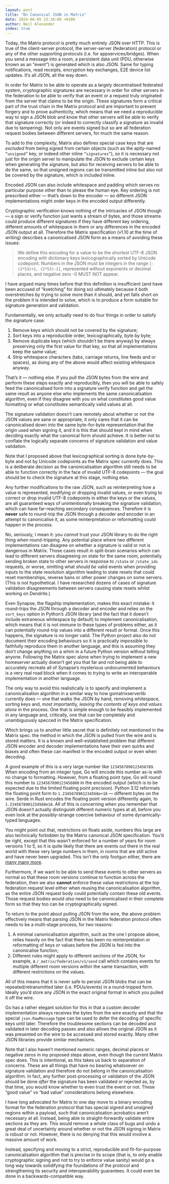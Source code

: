 ```yaml
---
layout: post
title: "On Canonical JSON in Matrix"
date: 2024-06-05 23:10:00 +0100
author: Neil Alexander
index: true
---
```


Today, the Matrix protocol is pretty much entirely JSON over HTTP. This is true of the client-server protocol, the server-server (federation) protocol or any of the other supporting protocols (i.e. for appservices/bridges). When you send a message into a room, a persistent data unit (PDU, otherwise known as an “event”) is generated which is also JSON. Same for typing notifications, read receipts, encryption key exchanges, E2E device list updates. It’s all JSON, all the way down.

In order for Matrix to be able to operate as a largely decentralised federated system, cryptographic signatures are necessary in order for other servers in the federation to be able to verify that an event or a request truly originated from the server that claims to be the origin. These signatures form a critical part of the trust chain in the Matrix protocol and are important to prevent forgery and to prove authenticity, which means that we need a reproducible way to sign a JSON blob and know that other servers will be able to verify that signature correctly (or indeed to correctly classify a signature as invalid due to tampering). Not only are events signed but so are all federation request bodies between different servers, for much the same reason. 

To add to the complexity, Matrix also defines special case keys that are *excluded* from being signed from certain objects (such as the aptly-named `”unsigned”` key, or indeed other inline `”signatures”`), so it is necessary not just for the origin server to manipulate the JSON to exclude certain keys when generating the signature, but also for receiving servers to be able to do the same, so that unsigned regions can be transmitted inline but also not be covered by the signature, which is included inline.

Encoded JSON can also include whitespace and padding which serves no particular purpose other than to please the human eye. Key ordering is not prescribed either — that’s down to the encoder — so different JSON implementations might order keys in the encoded output differently. 

Cryptographic verification knows nothing of the intricacies of JSON though — a sign or verify function just wants a stream of bytes, and those streams could produce different signatures if they have different key ordering, different amounts of whitespace in them or any differences in the encoded JSON output at all. Therefore the Matrix specification (v1.10 at the time of writing) describes a canonicalised JSON form as a means of avoiding these issues:

> We define this encoding for a value to be the shortest UTF-8 JSON encoding with dictionary keys lexicographically sorted by Unicode codepoint. Numbers in the JSON must be integers in the range `[-(2*53)+1, (2*53)-1]`, represented without exponents or decimal places, and negative zero -0 MUST NOT appear.

I have argued many times before that this definition is insufficient (and have been accused of “kvetching” for doing so) ultimately because it both overstretches by trying to solve more than it should, and yet falls short on the problem it is intended to solve, which is to produce a form suitable for signature generation and validation. 

Fundamentally, we only actually need to do four things in order to satisfy the signature case:

1. Remove keys which should not be covered by the signature;
2. Sort keys into a reproducible order, lexicographically, byte by byte;
3. Remove duplicate keys (which shouldn’t be there anyway) by always preserving only the first value for that key, so that all implementations keep the same value;
4. Strip whitespace characters (tabs, carriage returns, line feeds and or spaces), as doing any of the above would affect existing whitespace anyway.

That’s it — nothing else. If you pull the JSON bytes from the wire and perform these steps exactly and reproducibly, then you will be able to safely feed the canonicalised form into a signature verify function and get the same result as anyone else who implements the same canonicalisation algorithm, even if they disagree with you on what constitutes good value formatting or what constitutes semantically valid values at all. 

The signature validation doesn’t care remotely about whether or not the JSON values are sane or appropriate, it only cares that it can be canonicalised down into the same byte-for-byte representation that the origin used when signing it, and it is this that should kept in mind when deciding exactly what the canonical form should achieve. It is better not to conflate the logically separate concerns of signature validation and value validation.

Note that I proposed above that lexicographical sorting is done byte-by-byte and not by Unicode codepoints as the Matrix spec currently does. This is a deliberate decision as the canonicalisation algorithm still needs to be able to function correctly in the face of invalid UTF-8 codepoints — the goal should be to check the signature at this stage, nothing else. 

Any further modifications to the raw JSON, such as reinterpreting how a value is represented, modifying or dropping invalid values, or even trying to correct or drop invalid UTF-8 codepoints in either the keys or the values, are all guaranteed ways of unintentionally breaking the signature validation, which can have far-reaching secondary consequences. Therefore it is **never** safe to round-trip the JSON through a decoder and encoder in an attempt to canonicalise it, as some reinterpretation or reformatting could happen in the process. 

No, seriously, I mean it: you *cannot* trust your JSON library to do the right thing when round-tripping. Any potential place where two different implementations can disagree on whether a signature is valid or not is dangerous in Matrix. Those cases result in split-brain scenarios which can lead to different servers disagreeing on state for the same room, potentially sending broken state to other servers in response to `/state` or `/state_ids` requests, or worse, omitting what *should be* valid events when providing inputs to the state resolution algorithm leading to state resets that could reset memberships, reverse bans or other power changes on some servers. (This is not hypothetical. I have researched dozens of cases of signature validation disagreements between servers causing state resets whilst working on Dendrite.)

Even Synapse, the flagship implementation, makes this exact mistake: it round-trips the JSON through a decoder and encoder and relies on the `sort_keys` option in Python’s JSON library (and the fact that it doesn’t include extraneous whitespace by default) to implement canonicalisation, which means that it is not immune to these types of problems either, as it can potentially round-trip values into a different result or format. Once this happens, the signature is no longer valid. The Python project also do not document their encoding behaviours so it is practically impossible to faithfully reproduce them in another language, and this is assuming they don’t change anything on a whim in a future Python version without telling anyone. Following the Matrix spec alone when trying to implement a new homeserver actually doesn’t get you that far and not being able to accurately recreate all of Synapse’s mysterious undocumented behaviours is a very real road block when it comes to trying to write an interoperable implementation in another language. 

The only way to avoid this realistically is to specify and implement a canonicalisation algorithm in a similar way to how gomatrixserverlib currently does — one that walks the JSON by hand, removing whitespace, sorting keys and, most importantly, *leaving the contents of keys and values alone* in the process. One that is simple enough to be feasibly implemented in any language and, critically, one that can be completely and unambiguously specced in the Matrix specification.

Which brings us to another little secret that is definitely not mentioned in the Matrix spec: the method in which the JSON is pulled from the wire and is stored matters. It is a known and well-established problem that different JSON encoder and decoder implementations have their own quirks and biases and often these can manifest in the encoded output or even when decoding. 

A good example of this is a very large number like `1234567890123456789`. When encoding from an integer type, Go will encode this number as-is with no change to formatting. However, from a floating point type, Go will round this number to `1234567890123456800` in the encoded output (which is to be expected due to the limited floating point precision). Python 3.12 reformats the floating point form to `1.2345678901234568e+18` — different bytes on the wire. Serde in Rust encodes the floating point version differently again, to `1.2345678901234568e18`. All of this is concerning when you remember that JSON doesn’t actually distinguish different numeric types at all, before you even look at the possibly-strange coercive behaviour of some dynamically-typed languages.

You might point out that, restrictions on floats aside, numbers this large are also technically forbidden by the Matrix canonical JSON specification. You’d be right, except that this wasn’t enforced for a number of years for room versions 1 to 5, so it is quite likely that there are events out there in the real world with these very large numbers in them, in rooms that are still active and have never been upgraded. This isn’t the only footgun either, there are [many many more]( http://seriot.ch/json/parsing.html).

Furthermore, if we want to be able to send these events to other servers as normal so that these room versions continue to function across the federation, then we also **cannot** enforce these value restrictions at the top federation request level either when reusing the canonicalisation algorithm, as the entire JSON request body could potentially contain these old events. Those request bodies would *also* need to be canonicalised in their complete form so that they too can be cryptographically signed. 

To return to the point about pulling JSON from the wire, the above problem effectively means that parsing JSON in the Matrix federation protocol often needs to be a multi-stage process, for two reasons:

1. A minimal canonicalisation algorithm, such as the one I propose above, relies heavily on the fact that there has been no reinterpretation or reformatting of keys or values before the JSON is fed into the canonicalise function;
2. Different rules might apply to different sections of the JSON, for example, a `/_matrix/federation/v1/send` call which contains events for multiple different room versions within the same transaction, with different restrictions on the values.

All of this means that it is never safe to persist JSON blobs that can be repeated/retransmitted later (i.e. PDUs/events) in a round-tripped form. Ideally you’d store any JSON in the exact original format in which you pulled it off the wire.

Go has a rather elegant solution for this in that a custom decoder implementation always receives the bytes from the wire exactly and that the special `json.RawMessage` type can be used to defer the decoding of specific keys until later. Therefore the troublesome sections can be decoded and validated in later decoding passes and also allows the original JSON as it was presented on the wire to be accessed and stored exactly. Many other JSON libraries provide similar mechanisms.

Note that I also haven’t mentioned numeric ranges, decimal places or negative zeros in my proposed steps above, even though the current Matrix spec does. This is intentional, as this takes us back to separation of concerns. These are all things that have no bearing whatsoever on signature validation and therefore do not belong in the canonicalisation algorithm. In fact, any further post-processing or validation of the JSON should be done *after* the signature has been validated or rejected as, by that time, you would know whether to even trust the event or not. These “good value” vs “bad value” considerations belong elsewhere.

I have long advocated for Matrix to one day move to a binary encoding format for the federation protocol that has special signed and unsigned regions within a payload, such that canonicalisation acrobatics aren’t necessary at all. Instead, being able to straight-forwardly validate entire sections as they are. This would remove a whole class of bugs and undo a great deal of uncertainty around whether or not the JSON signing in Matrix is robust or not. However, there is no denying that this would involve a massive amount of work.

Instead, specifying and moving to a strict, reproducible and fit-for-purpose canonicalisation algorithm that is precise in its scope (that is, to only enable cryptographic signing and not to try to enforce value sanity) would go a long way towards solidifying the foundations of the protocol and strengthening its security and interoperability guarantees. It could even be done in a backwards-compatible way.
